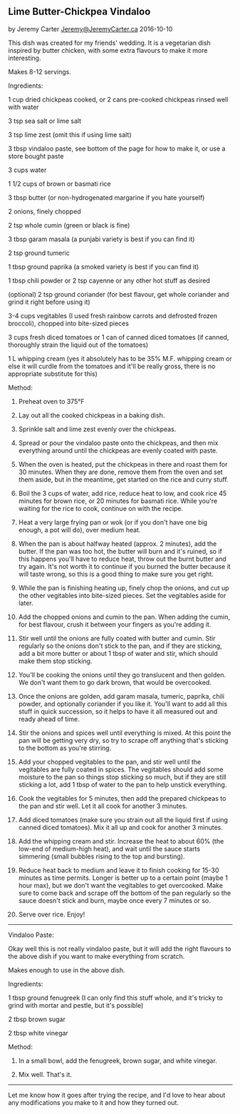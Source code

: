 Lime Butter-Chickpea Vindaloo
----------
by Jeremy Carter <Jeremy@JeremyCarter.ca> 2016-10-10  
  

This dish was created for my friends' wedding. 
It is a vegetarian dish inspired by butter chicken, with some extra flavours to make it more interesting.

Makes 8-12 servings.  
  

Ingredients:

1 cup dried chickpeas cooked, or 2 cans pre-cooked chickpeas rinsed well with water

3 tsp sea salt or lime salt

3 tsp lime zest (omit this if using lime salt)

3 tbsp vindaloo paste, see bottom of the page for how to make it, or use a store bought paste

3 cups water

1 1/2 cups of brown or basmati rice

3 tbsp butter (or non-hydrogenated margarine if you hate yourself)

2 onions, finely chopped

2 tsp whole cumin (green or black is fine)

3 tbsp garam masala (a punjabi variety is best if you can find it)

2 tsp ground tumeric

1 tbsp ground paprika (a smoked variety is best if you can find it)

1 tbsp chili powder or 2 tsp cayenne or any other hot stuff as desired

(optional) 2 tsp ground coriander (for best flavour, get whole coriander and grind it right before using it)

3-4 cups vegitables (I used fresh rainbow carrots and defrosted frozen broccoli), chopped into bite-sized pieces

3 cups fresh diced tomatoes or 1 can of canned diced tomatoes (if canned, thoroughly strain the liquid out of the tomatoes)

1 L whipping cream (yes it absolutely has to be 35% M.F. whipping cream or else it will curdle from the tomatoes and it'll be really gross, there is no appropriate substitute for this)  
  

Method:

1. Preheat oven to 375°F

2. Lay out all the cooked chickpeas in a baking dish.

3. Sprinkle salt and lime zest evenly over the chickpeas.

4. Spread or pour the vindaloo paste onto the chickpeas, and then mix everything around until the chickpeas are evenly coated with paste.

5. When the oven is heated, put the chickpeas in there and roast them for 30 minutes. When they are done, remove them from the oven and set them aside, but in the meantime, get started on the rice and curry stuff.

6. Boil the 3 cups of water, add rice, reduce heat to low, and cook rice 45 minutes for brown rice, or 20 minutes for basmati rice. While you're waiting for the rice to cook, continue on with the recipe.

7. Heat a very large frying pan or wok (or if you don't have one big enough, a pot will do), over medium heat.

8. When the pan is about halfway heated (approx. 2 minutes), add the butter. If the pan was too hot, the butter will burn and it's ruined, so if this happens you'll have to reduce heat, throw out the burnt butter and try again. It's not worth it to continue if you burned the butter because it will taste wrong, so this is a good thing to make sure you get right.

9. While the pan is finishing heating up, finely chop the onions, and cut up the other vegitables into bite-sized pieces. Set the vegitables aside for later.

10. Add the chopped onions and cumin to the pan. When adding the cumin, for best flavour, crush it between your fingers as you're adding it. 

11. Stir well until the onions are fully coated with butter and cumin. Stir regularly so the onions don't stick to the pan, and if they are sticking, add a bit more butter or about 1 tbsp of water and stir, which should make them stop sticking.

12. You'll be cooking the onions until they go translucent and then golden. We don't want them to go dark brown, that would be overcooked. 

13. Once the onions are golden, add garam masala, tumeric, paprika, chili powder, and optionally coriander if you like it. You'll want to add all this stuff in quick succession, so it helps to have it all measured out and ready ahead of time.

14. Stir the onions and spices well until everything is mixed. At this point the pan will be getting very dry, so try to scrape off anything that's sticking to the bottom as you're stirring.

15. Add your chopped vegitables to the pan, and stir well until the vegitables are fully coated in spices. The vegitables should add some moisture to the pan so things stop sticking so much, but if they are still sticking a lot, add 1 tbsp of water to the pan to help unstick everything.

16. Cook the vegitables for 5 minutes, then add the prepared chickpeas to the pan and stir well. Let it all cook for another 3 minutes.

17. Add diced tomatoes (make sure you strain out all the liquid first if using canned diced tomatoes). Mix it all up and cook for another 3 minutes.

18. Add the whipping cream and stir. Increase the heat to about 60% (the low-end of medium-high heat), and wait until the sauce starts simmering (small bubbles rising to the top and bursting).

19. Reduce heat back to medium and leave it to finish cooking for 15-30 minutes as time permits. Longer is better up to a certain point (maybe 1 hour max), but we don't want the vegitables to get overcooked. Make sure to come back and scrape off the bottom of the pan regularly so the sauce doesn't stick and burn, maybe once every 7 minutes or so.

20. Serve over rice. Enjoy!  

----------

Vindaloo Paste:

Okay well this is not really vindaloo paste, but it will add the right flavours to the above dish if you want to make everything from scratch.

Makes enough to use in the above dish.  
  

Ingredients:

1 tbsp ground fenugreek (I can only find this stuff whole, and it's tricky to grind with mortar and pestle, but it's possible)

2 tbsp brown sugar

2 tbsp white vinegar  
  

Method:

1. In a small bowl, add the fenugreek, brown sugar, and white vinegar.

2. Mix well. That's it.  

----------

Let me know how it goes after trying the recipe, and I'd love to hear about any modifications you make to it and how they turned out.


